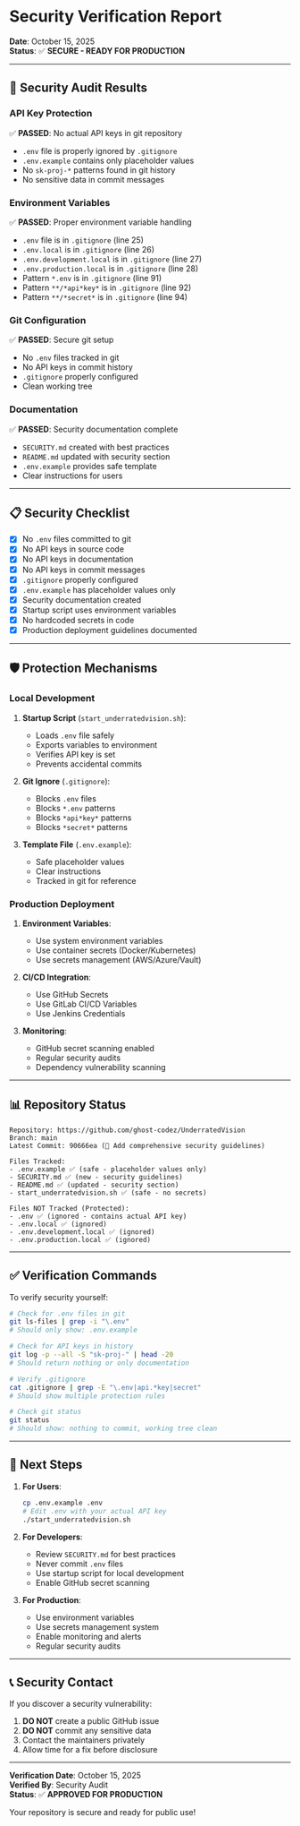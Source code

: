# Security Verification Report

**Date**: October 15, 2025  
**Status**: ✅ **SECURE - READY FOR PRODUCTION**

---

## 🔐 Security Audit Results

### API Key Protection

✅ **PASSED**: No actual API keys in git repository
- `.env` file is properly ignored by `.gitignore`
- `.env.example` contains only placeholder values
- No `sk-proj-*` patterns found in git history
- No sensitive data in commit messages

### Environment Variables

✅ **PASSED**: Proper environment variable handling
- `.env` file is in `.gitignore` (line 25)
- `.env.local` is in `.gitignore` (line 26)
- `.env.development.local` is in `.gitignore` (line 27)
- `.env.production.local` is in `.gitignore` (line 28)
- Pattern `*.env` is in `.gitignore` (line 91)
- Pattern `**/*api*key*` is in `.gitignore` (line 92)
- Pattern `**/*secret*` is in `.gitignore` (line 94)

### Git Configuration

✅ **PASSED**: Secure git setup
- No `.env` files tracked in git
- No API keys in commit history
- `.gitignore` properly configured
- Clean working tree

### Documentation

✅ **PASSED**: Security documentation complete
- `SECURITY.md` created with best practices
- `README.md` updated with security section
- `.env.example` provides safe template
- Clear instructions for users

---

## 📋 Security Checklist

- [x] No `.env` files committed to git
- [x] No API keys in source code
- [x] No API keys in documentation
- [x] No API keys in commit messages
- [x] `.gitignore` properly configured
- [x] `.env.example` has placeholder values only
- [x] Security documentation created
- [x] Startup script uses environment variables
- [x] No hardcoded secrets in code
- [x] Production deployment guidelines documented

---

## 🛡️ Protection Mechanisms

### Local Development

1. **Startup Script** (`start_underratedvision.sh`):
   - Loads `.env` file safely
   - Exports variables to environment
   - Verifies API key is set
   - Prevents accidental commits

2. **Git Ignore** (`.gitignore`):
   - Blocks `.env` files
   - Blocks `*.env` patterns
   - Blocks `*api*key*` patterns
   - Blocks `*secret*` patterns

3. **Template File** (`.env.example`):
   - Safe placeholder values
   - Clear instructions
   - Tracked in git for reference

### Production Deployment

1. **Environment Variables**:
   - Use system environment variables
   - Use container secrets (Docker/Kubernetes)
   - Use secrets management (AWS/Azure/Vault)

2. **CI/CD Integration**:
   - Use GitHub Secrets
   - Use GitLab CI/CD Variables
   - Use Jenkins Credentials

3. **Monitoring**:
   - GitHub secret scanning enabled
   - Regular security audits
   - Dependency vulnerability scanning

---

## 📊 Repository Status

```
Repository: https://github.com/ghost-codez/UnderratedVision
Branch: main
Latest Commit: 90666ea (🔐 Add comprehensive security guidelines)

Files Tracked:
- .env.example ✅ (safe - placeholder values only)
- SECURITY.md ✅ (new - security guidelines)
- README.md ✅ (updated - security section)
- start_underratedvision.sh ✅ (safe - no secrets)

Files NOT Tracked (Protected):
- .env ✅ (ignored - contains actual API key)
- .env.local ✅ (ignored)
- .env.development.local ✅ (ignored)
- .env.production.local ✅ (ignored)
```

---

## ✅ Verification Commands

To verify security yourself:

```bash
# Check for .env files in git
git ls-files | grep -i "\.env"
# Should only show: .env.example

# Check for API keys in history
git log -p --all -S "sk-proj-" | head -20
# Should return nothing or only documentation

# Verify .gitignore
cat .gitignore | grep -E "\.env|api.*key|secret"
# Should show multiple protection rules

# Check git status
git status
# Should show: nothing to commit, working tree clean
```

---

## 🚀 Next Steps

1. **For Users**:
   ```bash
   cp .env.example .env
   # Edit .env with your actual API key
   ./start_underratedvision.sh
   ```

2. **For Developers**:
   - Review `SECURITY.md` for best practices
   - Never commit `.env` files
   - Use startup script for local development
   - Enable GitHub secret scanning

3. **For Production**:
   - Use environment variables
   - Use secrets management system
   - Enable monitoring and alerts
   - Regular security audits

---

## 📞 Security Contact

If you discover a security vulnerability:
1. **DO NOT** create a public GitHub issue
2. **DO NOT** commit any sensitive data
3. Contact the maintainers privately
4. Allow time for a fix before disclosure

---

**Verification Date**: October 15, 2025  
**Verified By**: Security Audit  
**Status**: ✅ **APPROVED FOR PRODUCTION**

Your repository is secure and ready for public use!

